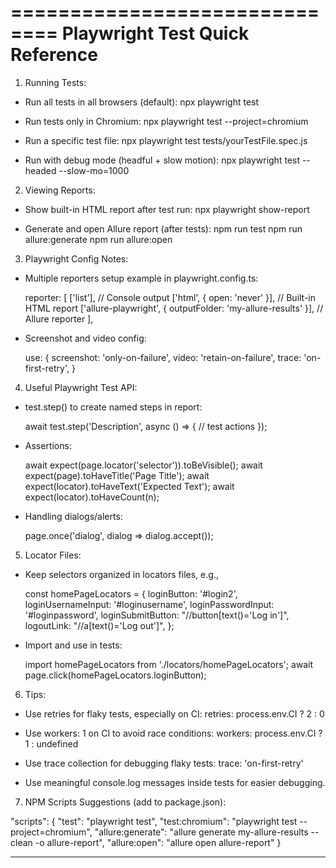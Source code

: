 ==============================
 Playwright Test Quick Reference
==============================

1. Running Tests:

- Run all tests in all browsers (default):
  npx playwright test

- Run tests only in Chromium:
  npx playwright test --project=chromium

- Run a specific test file:
  npx playwright test tests/yourTestFile.spec.js

- Run with debug mode (headful + slow motion):
  npx playwright test --headed --slow-mo=1000

2. Viewing Reports:

- Show built-in HTML report after test run:
  npx playwright show-report

- Generate and open Allure report (after tests):
  npm run test
  npm run allure:generate
  npm run allure:open


3. Playwright Config Notes:

- Multiple reporters setup example in playwright.config.ts:

  reporter: [
    ['list'],                              // Console output
    ['html', { open: 'never' }],          // Built-in HTML report
    ['allure-playwright', { outputFolder: 'my-allure-results' }],  // Allure reporter
  ],

- Screenshot and video config:

  use: {
    screenshot: 'only-on-failure',
    video: 'retain-on-failure',
    trace: 'on-first-retry',
  }

4. Useful Playwright Test API:

- test.step() to create named steps in report:

  await test.step('Description', async () => {
    // test actions
  });

- Assertions:

  await expect(page.locator('selector')).toBeVisible();
  await expect(page).toHaveTitle('Page Title');
  await expect(locator).toHaveText('Expected Text');
  await expect(locator).toHaveCount(n);

- Handling dialogs/alerts:

  page.once('dialog', dialog => dialog.accept());

5. Locator Files:

- Keep selectors organized in locators files, e.g.,

  const homePageLocators = {
    loginButton: '#login2',
    loginUsernameInput: '#loginusername',
    loginPasswordInput: '#loginpassword',
    loginSubmitButton: "//button[text()='Log in']",
    logoutLink: "//a[text()='Log out']",
  };

- Import and use in tests:

  import homePageLocators from './locators/homePageLocators';
  await page.click(homePageLocators.loginButton);

6. Tips:

- Use retries for flaky tests, especially on CI:
  retries: process.env.CI ? 2 : 0

- Use workers: 1 on CI to avoid race conditions:
  workers: process.env.CI ? 1 : undefined

- Use trace collection for debugging flaky tests:
  trace: 'on-first-retry'

- Use meaningful console.log messages inside tests for easier debugging.

7. NPM Scripts Suggestions (add to package.json):

  "scripts": {
    "test": "playwright test",
    "test:chromium": "playwright test --project=chromium",
    "allure:generate": "allure generate my-allure-results --clean -o allure-report",
    "allure:open": "allure open allure-report"
  }

---




